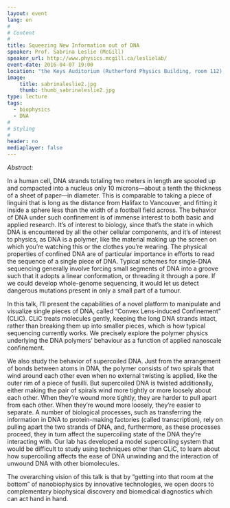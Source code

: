 ```yaml
---
layout: event
lang: en
#
# Content
#
title: Squeezing New Information out of DNA
speaker: Prof. Sabrina Leslie (McGill)
speaker_url: http://www.physics.mcgill.ca/leslielab/
event-date: 2016-04-07 19:00
location: "the Keys Auditorium (Rutherford Physics Building, room 112), McGill University"
image:
    title: sabrinaleslie2.jpg
    thumb: thumb_sabrinaleslie2.jpg
type: lecture
tags:
  - biophysics
  - DNA
#
# Styling
#
header: no
mediaplayer: false
---
```

*Abstract:*

In a human cell, DNA strands totaling two meters in length are spooled up and compacted into a nucleus only 10 microns—about a tenth the thickness of a sheet of paper—in diameter. This is comparable to taking a piece of linguini that is long as the distance from Halifax to Vancouver, and fitting it inside a sphere less than the width of a football field across. The behavior of DNA under such confinement is of immense interest to both basic and applied research. It’s of interest to biology, since that’s the state in which DNA is encountered by all the other cellular components, and it’s of interest to physics, as DNA is a polymer, like the material making up the screen on which you’re watching this or the clothes you’re wearing. The physical properties of confined DNA are of particular importance in efforts to read the sequence of a single piece of DNA. Typical schemes for single-DNA sequencing generally involve forcing small segments of DNA into a groove such that it adopts a linear conformation, or threading it through a pore. If we could develop whole-genome sequencing, it would let us detect dangerous mutations present in only a small part of a tumour.

In this talk, I’ll present the capabilities of a novel platform to manipulate and visualize single pieces of DNA, called “Convex Lens-induced Confinement” (CLiC). CLiC treats molecules gently, keeping the long DNA strands intact, rather than breaking them up into smaller pieces, which is how typical sequencing currently works. We precisely explore the polymer physics underlying the DNA polymers’ behaviour as a function of applied nanoscale confinement.

We also study the behavior of supercoiled DNA. Just from the arrangement of bonds between atoms in DNA, the polymer consists of two spirals that wind around each other even when no external twisting is applied, like the outer rim of a piece of fusilli. But supercoiled DNA is twisted additionally, either making the pair of spirals wind more tightly or more loosely about each other. When they’re wound more tightly, they are harder to pull apart from each other. When they’re wound more loosely, they’re easier to separate. A number of biological processes, such as transferring the information in DNA to protein-making factories (called transcription), rely on pulling apart the two strands of DNA, and, furthermore, as these processes proceed, they in turn affect the supercoiling state of the DNA they’re interacting with. Our lab has developed a model supercoiling system that would be difficult to study using techniques other than CLiC, to learn about how supercoiling affects the ease of DNA unwinding and the interaction of unwound DNA with other biomolecules.

The overarching vision of this talk is that by “getting into that room at the bottom” of nanobiophysics by innovative technologies, we open doors to complementary biophysical discovery and biomedical diagnostics which can act hand in hand.
